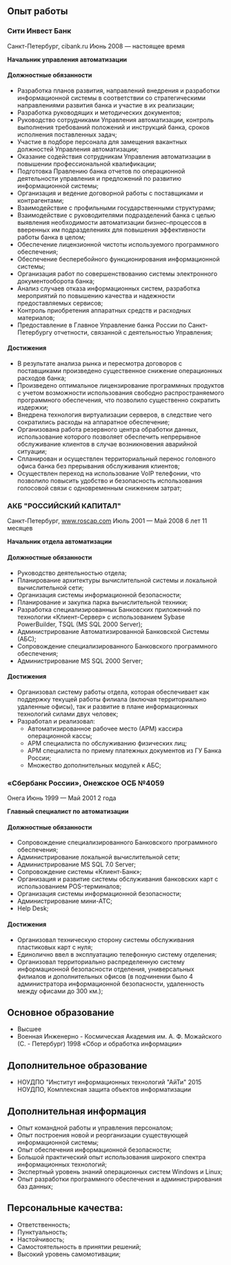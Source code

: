 ## Опыт работы
### Сити Инвест Банк
Санкт-Петербург, cibank.ru
Июнь 2008 — настоящее время

**Начальник управления автоматизации**

#### Должностные обязанности
- Разработка планов развития, направлений внедрения и разработки информационной системы в соответствии со стратегическими направлениями развития банка и участие в их реализации;
- Разработка руководящих и методических документов;
- Руководство сотрудниками Управления автоматизации, контроль выполнения требований положений и инструкций банка, сроков исполнения поставленных задач;
- Участие в подборе персонала для замещения вакантных должностей Управления автоматизации;
- Оказание содействия сотрудникам Управления автоматизации в повышении профессиональной квалификации;
- Подготовка Правлению банка отчетов по операционной деятельности управления и предложений по развитию информационной системы;
- Организация и ведение договорной работы с поставщиками и контрагентами;
- Взаимодействие с профильными государственными структурами;
- Взаимодействие с руководителями подразделений банка с целью выявления необходимости автоматизации бизнес–процессов в вверенных им подразделениях для повышения эффективности работы банка в целом;
- Обеспечение лицензионной чистоты используемого программного обеспечения;
- Обеспечение бесперебойного функционирования информационной системы;
- Организация работ по совершенствованию системы электронного документооборота банка;
- Анализ случаев отказа информационных систем, разработка мероприятий по повышению качества и надежности предоставляемых сервисов;
- Контроль приобретения аппаратных средств и расходных материалов;
- Предоставление в Главное Управление банка России по Санкт-Петербургу отчетности, связанной с деятельностью Управления;  
 
#### Достижения
- В результате анализа рынка и пересмотра договоров с поставщиками произведено существенное снижение операционных расходов банка;
- Произведено оптимальное лицензирование программных продуктов с учетом возможности использования свободно распространяемого программного обеспечения, что позволило существенно сократить издержки;
- Внедрена технология виртуализации серверов, в следствие чего сократились расходы на аппаратное обеспечение;
- Организована работа резервного центра обработки данных, использование которого позволяет обеспечить непрерывное обслуживание клиентов в случае возникновения аварийной ситуации;
- Спланирован и осуществлен территориальный перенос головного офиса банка без прерывания обслуживания клиентов;
- Осуществлен переход на использование VoIP телефонии, что позволило повысить удобство и безопасность использования голосовой связи с одновременным снижением затрат;

### АКБ "РОССИЙСКИЙ КАПИТАЛ"
Санкт-Петербург, www.roscap.com
Июль 2001 — Май 2008 6 лет 11 месяцев

**Начальник отдела автоматизации**

#### Должностные обязанности
- Руководство деятельностью отдела;
- Планирование архитектуры вычислительной системы и локальной вычислительной сети;
- Организация системы информационной безопасности;
- Планирование и закупка парка вычислительной техники;
- Разработка специализированных Банковских приложений по технологии «Клиент-Сервер» с использованием Sybase PowerBuilder, TSQL (MS SQL 2000 Server);
- Администрирование Автоматизированной Банковской Системы (АБС);
- Сопровождение специализированного Банковского программного обеспечения;
- Администрирование MS SQL 2000 Server;  
      
#### Достижения
- Организовал систему работы отдела, которая обеспечивает как поддержку текущей работы филиала (включая территориально удаленные офисы), так и развитие в плане информационных технологий силами двух человек;
- Разработал и реализовал:
	- Автоматизированное рабочее место (АРМ) кассира операционной кассы;
	- АРМ специалиста по обслуживанию физических лиц;
	- АРМ специалиста по приему платежных документов из ГУ Банка России;
	- Множество дополнительных модулей к АБС;  

### «Сбербанк России», Онежское ОСБ №4059
Онега
Июнь 1999 — Май 2001 2 года

**Главный специалист по автоматизации**

#### Должностные обязанности
- Сопровождение специализированного Банковского программного обеспечения;
- Администрирование локальной вычислительной сети;
- Администрирование MS SQL 7.0 Server;
- Сопровождение системы «Клиент-Банк»;
- Организация и развитие системы обслуживания банковских карт с использованием POS-терминалов;
- Организация системы информационной безопасности;
- Администрирование мини-АТС;
- Help Desk;
   
#### Достижения
- Организовал техническую сторону системы обслуживания пластиковых карт с нуля;
- Единолично ввел в эксплуатацию телефонную систему отделения;
- Организовал территориально распределенную систему информационной безопасности отделения, универсальных филиалов и дополнительных офисов (в подчинении было 4 администратора информационной безопасности, удаленность между офисами до 300 км.);

## Основное образование
-   Высшее
-   Военная Инженерно - Космическая Академия им. А. Ф. Можайского (С. - Петербург) 1998 «Сбор и обработка информации»

## Дополнительное образование
-   НОУДПО "Институт информационных технологий "АйТи"
2015 НОУДПО, Комплексная защита объектов информатизации

## Дополнительная информация
- Опыт командной работы и управления персоналом;  
- Опыт построения новой и реорганизации существующей информационной системы;  
- Опыт обеспечения информационной безопасности;  
- Большой практический опыт использования широкого спектра информационных технологий;  
- Экспертный уровень знаний операционных систем Windows и Linux;  
- Опыт разработки программного обеспечения и администрирования баз данных;  
  
## Персональные качества:  
- Ответственность;  
- Пунктуальность;  
- Настойчивость;  
- Самостоятельность в принятии решений;  
- Высокий уровень самомотивации;
